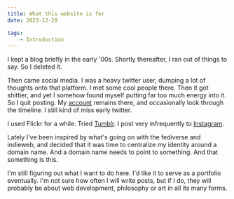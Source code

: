 ```yaml
---
title: What this website is for
date: 2023-12-20

tags:
    - Introduction
---
```


I kept a blog briefly in the early '00s. Shortly thereafter, I ran out of things to say. So I deleted it. 

Then came social media. I was a heavy twitter user, dumping a lot of thoughts onto that platform. I met some cool people there. Then it got shittier, and yet I somehow found myself putting far too much energy into it. So I quit posting. My [account](https://twitter.com/zeigert) remains there, and occasionally look through the timeline. I still kind of miss early twitter.

I used Flickr for a while. Tried [Tumblr](https://www.tumblr.com/zeigert). I post very infrequently to [Instagram](https://instagram.com/zeigert).

Lately I've been inspired by what's going on with the fediverse and indieweb, and decided that it was time to centralize my identity around a domain name. And a domain name needs to point to something. And that something is this.

I'm still figuring out what I want to do here. I'd like it to serve as a portfolio eventually. I'm not sure how often I will write posts, but if I do, they will probably be about web development, philosophy or art in all its many forms.